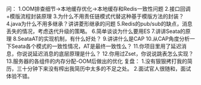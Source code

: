 问：
1.OOM排查细节->本地缓存优化->本地缓存和Redis一致性问题
2.接口回调+模版流程封装原理
3.为什么不用责任链模式代替这种基于模版方法的封装？
4.java为什么不用多继承？讲讲菱形继承的问题
5.Redis的pub/sub的缺点，消息丢失的情况，考虑迭代升级的策略。
6.简单谈谈为什么要用ES
7.讲讲Seata的原理
8.SeataAT的实现机制，有什么好处？
9.讲讲什么是CAP
10.从CAP角度分析一下Seata各个模式的一致性情况，AT是最终一致性么？
11.你项目里用了延迟消息，你说说延迟消息的底层原理是什么？
12.你用过Zset，你说说跳表怎么实现？
13.服务器的各组件的内存分配-OOM后做出的优化
复盘：
1.没有狠狠拷打我的简历，三十分钟下来没有榨出我简历中太多的不足之处。
2.面试官人很随和，面试体验不错。

